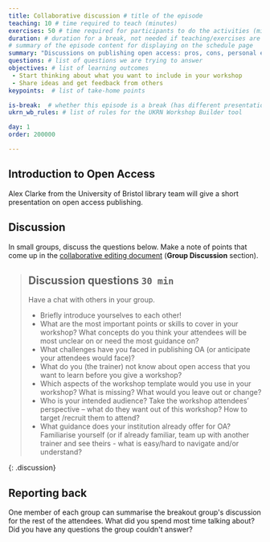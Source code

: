 ```yaml
---
title: Collaborative discussion # title of the episode
teaching: 10 # time required to teach (minutes)
exercises: 50 # time required for participants to do the activities (minutes)
duration: # duration for a break, not needed if teaching/exercises are present (minutes)
# summary of the episode content for displaying on the schedule page
summary: "Discussions on publishing open access: pros, cons, personal experiences."
questions: # list of questions we are trying to answer
objectives: # list of learning outcomes
 - Start thinking about what you want to include in your workshop
 - Share ideas and get feedback from others
keypoints:  # list of take-home points

is-break:  # whether this episode is a break (has different presentation)
ukrn_wb_rules: # list of rules for the UKRN Workshop Builder tool

day: 1
order: 200000

---
```


## Introduction to Open Access

Alex Clarke from the University of Bristol library team will give a short presentation on open access publishing.

## Discussion

In small groups, discuss the questions below.
Make a note of points that come up in the <a href="{{ site.collaborative_notes }}" target="_blank">collaborative editing document</a> (**Group Discussion** section).

> ## Discussion questions `30 min`
> Have a chat with others in your group. 
> - Briefly introduce yourselves to each other!
> - What are the most important points or skills to cover in your workshop? What concepts do you think your attendees will be most unclear on or need the most guidance on?
> - What challenges have you faced in publishing OA (or anticipate your attendees would face)?
> - What do you (the trainer) not know about open access that you want to learn before you give a workshop?
> - Which aspects of the workshop template would you use in your workshop? What is missing? What would you leave out or change?
> - Who is your intended audience? Take the workshop attendees’ perspective – what do they want out of this workshop? How to target /recruit them to attend?
> - What guidance does your institution already offer for OA? Familiarise yourself (or if already familiar, team up with another trainer and see theirs - what is easy/hard to navigate and/or understand?
> 
{: .discussion}

## Reporting back

One member of each group can summarise the breakout group's discussion for the rest of the attendees.
What did you spend most time talking about?
Did you have any questions the group couldn't answer?
